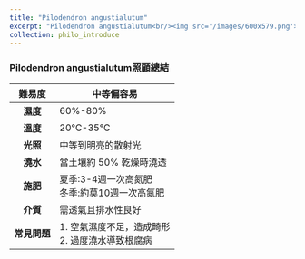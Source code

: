 ```yaml
---
title: "Pilodendron angustialutum"
excerpt: "Pilodendron angustialutum<br/><img src='/images/600x579.png'>"
collection: philo_introduce
---
```


### Pilodendron angustialutum照顧總結

|**難易度**|中等偏容易 |
|:-:|-|
|**濕度**|60%-80%|
|**溫度**|20°C-35°C|
|**光照**|中等到明亮的散射光|
|**澆水**|當土壤約 50% 乾燥時澆透|
|**施肥**|夏季:3-4週一次高氮肥<br>冬季:約莫10週一次高氮肥|
|**介質**|需透氣且排水性良好|
|**常見問題**|1. 空氣濕度不足，造成畸形<br>2. 過度澆水導致根腐病|
